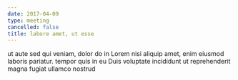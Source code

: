 ```yaml
---
date: 2017-04-09
type: meeting
cancelled: false
title: labore amet, ut esse
---
```

ut aute sed qui veniam, dolor do in Lorem nisi aliquip amet, enim eiusmod laboris pariatur. tempor quis in eu Duis voluptate incididunt ut reprehenderit magna fugiat ullamco nostrud